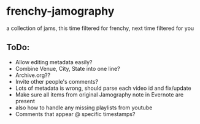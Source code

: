 # frenchy-jamography
a collection of jams, this time filtered for frenchy, next time filtered for you


## ToDo:
- Allow editing metadata easily?
- Combine Venue, City, State into one line?
- Archive.org??
- Invite other people's comments?
- Lots of metadata is wrong, should parse each video id and fix/update
- Make sure all items from original Jamography note in Evernote are present
- also how to handle any missing playlists from youtube
- Comments that appear @ specific timestamps?